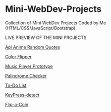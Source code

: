 # Mini-WebDev-Projects
Collection of Mini WebDev Projects Coded by Me (HTML/CSS/JavaScript/Bootstrap)

LIVE PREVIEW OF THE MINI PROJECTS

[Api Anime Random Quotes](https://princedhamecha.github.io/Mini-WebDev-Projects/Anime%20Api%20Project/)

[Color Flipper](https://princedhamecha.github.io/Mini-WebDev-Projects/Color%20Flipper/)

[Music Player Prototype](https://princedhamecha.github.io/Mini-WebDev-Projects/Project-Music-Player_Prototype/)

[Palindrome Checker](https://princedhamecha.github.io/Mini-WebDev-Projects/Palindrome%20Checker/)

[To-Do List](https://princedhamecha.github.io/Mini-WebDev-Projects/ToDO/)

[KeyPress-detect](https://princedhamecha.github.io/Mini-WebDev-Projects/KeyPress-Detect-JS)

[Flip-a-Coin](https://princedhamecha.github.io/Mini-WebDev-Projects/Flip-a-Coin)
